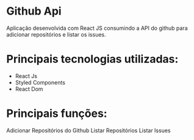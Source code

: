 <h1> Github Api </h1> 
Aplicação desenvolvida com React JS consumindo a API do github para adicionar repositórios e listar os issues.

<h1> Principais tecnologias utilizadas: </h1>
<ul> 
  <li> React Js </li> 
  <li> Styled Components</li> 
  <li> React Dom</li> 
</ul>
<h1> Principais funções: </h1> 
Adicionar Repositórios do Github
Listar Repositórios 
Listar Issues 

